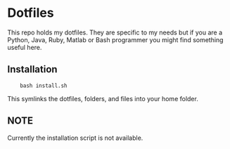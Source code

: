 # Dotfiles

This repo holds my dotfiles. They are specific to my needs but if you are a
Python, Java, Ruby, Matlab or Bash programmer you might find something useful
here.

## Installation

```
    bash install.sh
```

This symlinks the dotfiles, folders, and files into your home folder.

## NOTE

Currently the installation script is not available.
